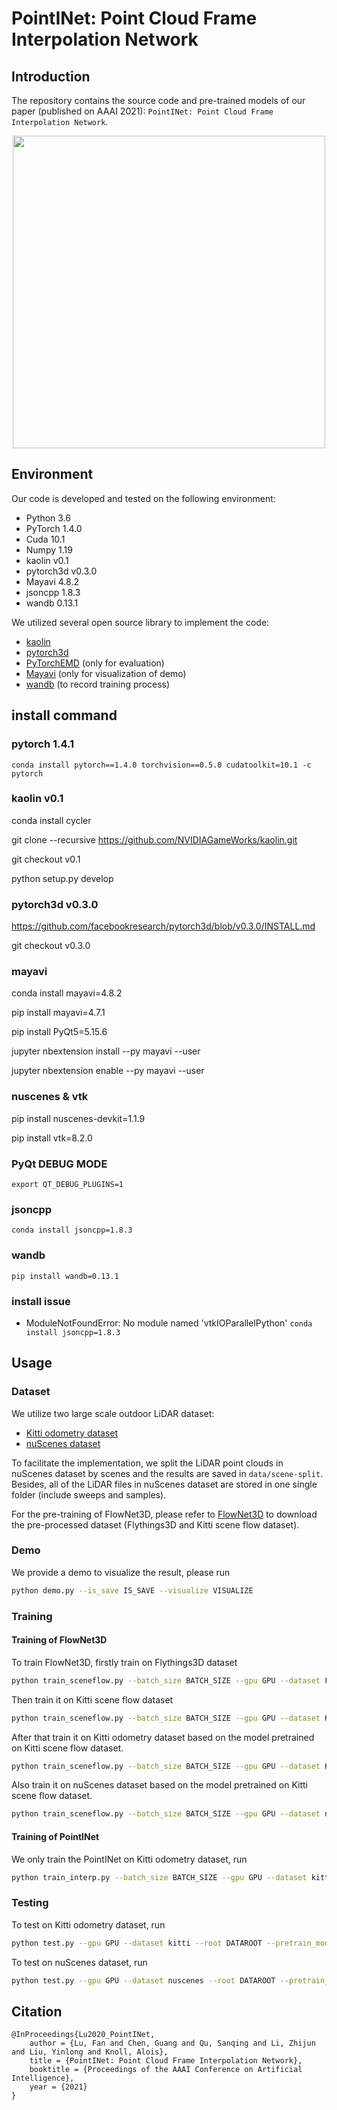 # PointINet: Point Cloud Frame Interpolation Network

## Introduction

The repository contains the source code and pre-trained models of our paper (published on AAAI 2021): `PointINet: Point Cloud Frame Interpolation Network`.

<div align="center">
<img src="https://github.com/ispc-lab/PointINet/blob/main/figs/interpolation.png"  width = "500" height = "500"/>
</div>

## Environment

Our code is developed and tested on the following environment:

- Python 3.6
- PyTorch 1.4.0
- Cuda 10.1
- Numpy 1.19
- kaolin v0.1
- pytorch3d v0.3.0
- Mayavi 4.8.2
- jsoncpp 1.8.3
- wandb 0.13.1

We utilized several open source library to implement the code:

- [kaolin](https://github.com/NVIDIAGameWorks/kaolin/tree/v0.1)
- [pytorch3d](https://github.com/facebookresearch/pytorch3d/tree/v0.3.0)
- [PyTorchEMD](https://github.com/daerduoCarey/PyTorchEMD) (only for evaluation)
- [Mayavi](https://docs.enthought.com/mayavi/mayavi/) (only for visualization of demo)
- [wandb](https://app.wandb.ai/) (to record training process)

## install command
### pytorch 1.4.1
`conda install pytorch==1.4.0 torchvision==0.5.0 cudatoolkit=10.1 -c pytorch`

### kaolin v0.1
conda install cycler

git clone --recursive https://github.com/NVIDIAGameWorks/kaolin.git

git checkout v0.1

python setup.py develop

### pytorch3d v0.3.0
https://github.com/facebookresearch/pytorch3d/blob/v0.3.0/INSTALL.md

git checkout v0.3.0

### mayavi
conda install mayavi=4.8.2

pip install mayavi=4.7.1

pip install PyQt5=5.15.6

jupyter nbextension install --py mayavi --user

jupyter nbextension enable --py mayavi --user

### nuscenes & vtk
pip install nuscenes-devkit=1.1.9

pip install vtk=8.2.0

### PyQt DEBUG MODE
`
export QT_DEBUG_PLUGINS=1
`

### jsoncpp
`
conda install jsoncpp=1.8.3
`
### wandb
`pip install wandb=0.13.1`

### install issue
* ModuleNotFoundError: No module named 'vtkIOParallelPython'
`conda install jsoncpp=1.8.3`

## Usage

### Dataset

We utilize two large scale outdoor LiDAR dataset:

- [Kitti odometry dataset](http://www.cvlibs.net/datasets/kitti/eval_odometry.php)
- [nuScenes dataset](https://www.nuscenes.org/)

To facilitate the implementation, we split the LiDAR point clouds in nuScenes dataset by scenes and the results are saved in `data/scene-split`. Besides, all of the LiDAR files in nuScenes dataset are stored in one single folder (include sweeps and samples).

For the pre-training of FlowNet3D, please refer to [FlowNet3D](https://github.com/xingyul/flownet3d) to download the pre-processed dataset (Flythings3D and Kitti scene flow dataset).

### Demo

We provide a demo to visualize the result, please run

```bash
python demo.py --is_save IS_SAVE --visualize VISUALIZE
```

### Training

#### Training of FlowNet3D

To train FlowNet3D, firstly train on Flythings3D dataset

```bash
python train_sceneflow.py --batch_size BATCH_SIZE --gpu GPU --dataset Flythings3D --root DATAROOT --save_dir CHECKPOINTS_SAVE_DIR --train_type init
```

Then train it on Kitti scene flow dataset

```bash
python train_sceneflow.py --batch_size BATCH_SIZE --gpu GPU --dataset Kitti --root DATAROOT --pretrain_model PRETRAIN_MODEL --save_dir CHECKPOINTS_SAVE_DIR --train_type init
```

After that train it on Kitti odometry dataset based on the model pretrained on Kitti scene flow dataset.

```bash
python train_sceneflow.py --batch_size BATCH_SIZE --gpu GPU --dataset Kitti --root DATAROOT --pretrain_model PRETRAIN_MODEL --save_dir CHECKPOINTS_SAVE_DIR --train_type refine
```

Also train it on nuScenes dataset based on the model pretrained on Kitti scene flow dataset.

```bash
python train_sceneflow.py --batch_size BATCH_SIZE --gpu GPU --dataset nuscenes --root DATAROOT --pretrain_model PRETRAIN_MODEL --save_dir CHECKPOINTS_SAVE_DIR --train_type refine
```

#### Training of PointINet

We only train the PointINet on Kitti odometry dataset, run

```bash
python train_interp.py --batch_size BATCH_SIZE --gpu GPU --dataset kitti --root DATAROOT --pretrain_model FLOWNET3D_PRETRAIN_MODEL --freeze 1
```

### Testing

To test on Kitti odometry dataset, run

```bash
python test.py --gpu GPU --dataset kitti --root DATAROOT --pretrain_model POINTINET_PRETRAIN_MODEL --pretrain_flow_model FLOWNET3D_PRETRAIN_MODEL
```

To test on nuScenes dataset, run

```bash
python test.py --gpu GPU --dataset nuscenes --root DATAROOT --pretrain_model POINTINET_PRETRAIN_MODEL --pretrain_flow_model FLOWNET3D_PRETRAIN_MODEL --scenelist TEST_SCENE_LIST
```

## Citation

    @InProceedings{Lu2020_PointINet,
        author = {Lu, Fan and Chen, Guang and Qu, Sanqing and Li, Zhijun and Liu, Yinlong and Knoll, Alois},
        title = {PointINet: Point Cloud Frame Interpolation Network},
        booktitle = {Proceedings of the AAAI Conference on Artificial Intelligence},
        year = {2021}
    }
